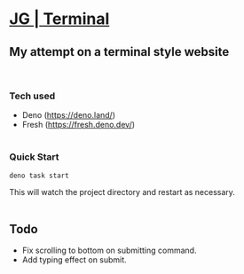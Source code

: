 # [JG | Terminal](https://jg-terminal.deno.dev/)

## My attempt on a terminal style website 
<br/>

### Tech used
- Deno (https://deno.land/) 
- Fresh (https://fresh.deno.dev/)
<br/><br/>

### Quick Start

```
deno task start
```

This will watch the project directory and restart as necessary.
<br /><br />

## Todo
- Fix scrolling to bottom on submitting command.
- Add typing effect on submit.